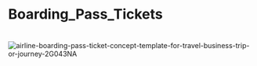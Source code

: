 # Boarding_Pass_Tickets

#
![airline-boarding-pass-ticket-concept-template-for-travel-business-trip-or-journey-2G043NA](https://user-images.githubusercontent.com/54459398/164265100-d16f33fc-5296-495a-8bd8-e5f92453e5e6.jpeg)
